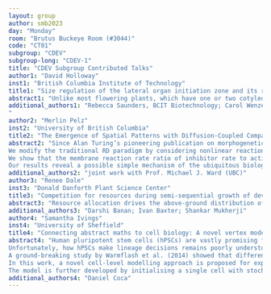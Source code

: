 ```yaml
---
layout: group
author: smb2023
day: "Monday"
room: "Brutus Buckeye Room (#3044)"
code: "CT01"
subgroup: "CDEV"
subgroup-long: "CDEV-1"
title: "CDEV Subgroup Contributed Talks"
author1: "David Holloway"
inst1: "British Columbia Institute of Technology"
title1: "Size regulation of the lateral organ initiation zone and its role in determining cotyledon number in conifers"
abstract1: "Unlike most flowering plants, which have one or two cotyledons (embryonic leaves), many conifers form three or more cotyledons. These are arranged in a whorl, or ring, at a particular distance from the embryo tip. The number of cotyledons, nc, varies substantially within species, even in clonal cultures. nc variability reflects embryo size variability, with larger diameter embryos having higher nc. The radius of the whorl varies over three-fold for the naturally observed range of nc. In the model plant Arabidopsis, the initiation zone for leaf primordia occurs at a minimum between inhibitor zones of HD-ZIP III at the shoot tip and KANADI (KAN) encircling this farther from the tip. A similar mechanism is indicated in conifer embryos by the effects of overexpression of HD-ZIP III inhibitors on cotyledon formation. We developed a PDE model of HD-ZIP III / KAN spatial localization and used this to characterize the molecular regulation that could generate (a) the three-fold whorl radius variation (and associated nc variability) observed in conifer cotyledon development, and (b) the HD-ZIP III and KAN shifts induced experimentally in conifer embryos and in Arabidopsis. The model was used to find the sensitivity of mechanism components for positioning lateral organs (cotyledons or leaves) closer to or farther from the tip. Positional shifting is most readily driven by changes to the spatial extent of upstream regulator patterns and changes in HD-ZIP III / KAN mutual inhibition, and less efficiently driven by changes in upstream dosage or the activation kinetics of HD-ZIP III. Sharper expression boundaries can also be more resistant to shifting than shallower expression boundaries. The strong variability in whorl size reflected in conifer nc (commonly from 2 to 10) may indicate a freer variation in regulatory interactions, whereas flowering plants, with nc = 1 or 2, may require tighter control of such variation. The variability in conifer whorl size may have similarities to spatial scaling in fly embryos in which gene expression pattern variation compensates for embryo length variability. The model provides a framework for quantitative experiments on the positional control of lateral organ initiation. This could further understanding of the factors that control the leaf arrangements, or phyllotaxy, characteristic of species."
additional_authors1: "Rebecca Saunders, BCIT Biotechnology; Carol Wenzel, BCIT Biotechnology
"
author2: "Merlin Pelz"
inst2: "University of British Columbia"
title2: "The Emergence of Spatial Patterns with Diffusion-Coupled Compartments with Activator-Inhibitor Kinetics in 1-D and 2-D"
abstract2: "Since Alan Turing’s pioneering publication on morphogenetic pattern formation obtained with reaction-diffusion (RD) systems, it has been the prevailing belief that two-component reaction diffusion systems have to include a fast diffusing inhibiting component (inhibitor) and a much slower diffusing activating component (activator) in order to break symmetry from a uniform steady-state. This time-scale separation is often unbiological for cell signal transduction pathways.
We modify the traditional RD paradigm by considering nonlinear reaction kinetics only inside compartments with reactive boundary conditions to the extra-compartmental space which diffusively couples the compartments via two species. The construction of a nonlinear algebraic system for all existing steady-states enables us to derive a globally coupled matrix eigenvalue problem for the growth rates of eigenperturbations from the symmetric steady-state, on finite domains in 1-D and 2-D and a periodically extended version in 1-D.
We show that the membrane reaction rate ratio of inhibitor rate to activator rate is a key bifurcation parameter leading to robust symmetry-breaking of the compartments. Illustrated with Gierer-Meinhardt, FitzHugh-Nagumo and Rauch-Millonas intra-compartmental reaction kinetics, our compartmental-reaction diffusion system does not require diffusion of inhibitor and activator on vastly different time scales. Bifurcation theoretic results for symmetric and asymmetric steady-state patterns obtained from our asymptotic theory are confirmed with full numerical PDE simulations.
Our results reveal a possible simple mechanism of the ubiquitous biological cell specialization observed in nature."
additional_authors2: "joint work with Prof. Michael J. Ward (UBC)"
author3: "Renee Dale"
inst3: "Donald Danforth Plant Science Center"
title3: "Competition for resources during semi-sequential growth of developmental units drive allometric patterns in the grass Setaria"
abstract3: "Resource allocation drives the above-ground distribution of mass in grass plants across discrete developmental units called phytomers. Although the number of phytomers varies in genetically-identical grasses, plants with relatively more phytomers may not exhibit an increase in total biomass or height. To understand what may be driving this, we tracked the growth of 30 S. italica plants from genotypes B100 and A10.1. We experimentally observed that plants from the genotype B100 had between 20 and 22 phytomers, while plants from the genotype A10.1 had between 7 and 9 phytomers. B100 plants with more phytomers (e.g., 22) did not grow taller or have more total leaf length, despite having more leaves than plants with fewer phytomers (e.g., 20). A10.1 plants with more phytomers (e.g., 9) did grow taller and had more total leaf length than those with fewer phytomers (e.g., 7). We developed a dynamical model to determine if these patterns are emergent from the underlying growth structure. The model is parameterized using the number of phytomers and related developmental time parameters: leaf emergence, stem and leaf elongation time, and time of panicle emergence. The model uses the semi-sequential nature of phytomer growth as its structure. The model predicts that the number of phytomers, the length of time each phytomer grows, and the shift to reproductive growth determines the allometric patterns. Together, model and data suggest that allometric patterns are driven by competition for resources between phytomers and the shift to reproductive growth in Setaria. These results are further developed using 5 additional Setaria genotypes, and through exploration of predicting developmental time parameters from growth curves obtained in high-throughput."
additional_authors3: "Darshi Banan; Ivan Baxter; Shankar Mukherji"
author4: "Samantha Ivings"
inst4: "University of Sheffield"
title4: "Connecting abstract maths to cell biology: A novel vertex model for predicting pluripotent stem cell lineage decisions, capturing cell symmetries through internal node dynamics"
abstract4: "Human pluripotent stem cells (hPSCs) are vastly promising for regenerative medicine, as they can self-renew indefinitely in vitro and become any cell type in the human body. Therefore, patients with damaged or lost tissue could be effectively treated by growing hPSCs into the required cell type for treatment.
Unfortunately, how hPSCs make lineage decisions remains poorly understood. The process by which hPSCs acquire lineage is called differentiation, and a cell’s progress along this journey can be measured by its expression levels of genetic markers. At present, allowing cells to freely differentiate yields seemingly heterogeneous lineage patterning across unconstrained cultures.
A ground-breaking study by Warmflash et al. (2014) showed that differentiating hPSCs spatially confined on discs yields reproducible lineage patterning across the cell culture, in the form of concentric rings. Later, Muncie et al. (2019) demonstrated reproducible patterning by differentiating hPSCs on a wider range of controlled geometries. How single hPSCs orchestrate these phenomena remains an interesting question.
In this work, a novel cell-level modelling approach is proposed for explaining lineage patterning on controlled culture geometries. An undirected vertex model is introduced, where nodes represent single hPSCs. Cells are ‘neighbours’, and therefore share an edge, if their membranes are in contact. Nodes have internal dynamics in the form of an ordinary differential equation system, representing gene networks. These dynamics capture novel symmetry relations between nodes. Mimicking cell morphology in vitro, each node is represented by a Voronoi object which together tile the simulated geometry. Simulations of cell equilibria recapitulate experimental results, supporting that culture geometries may be designed to control lineage at low expense.
The model is further developed by initialising a single cell with stochastic division until the culture is fully populated. Tracking the trajectory of each cell’s dynamics is hoped to provide insight into how different lineage paths are explored before each cell fully commits in the robust process of embryogenesis."
additional_authors4: "Daniel Coca"
---
```

